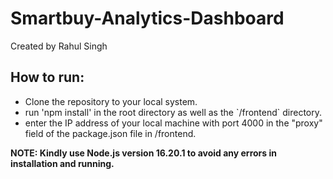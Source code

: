 # Smartbuy-Analytics-Dashboard

Created by Rahul Singh

## How to run:

<ul>
    <li>Clone the repository to your local system.</li>
    <li>run 'npm install' in the root directory as well as the `/frontend` directory.</li>
    <li>enter the IP address of your local machine with port 4000 in the "proxy" field of the package.json file in /frontend.</li>
</ul>

<b>NOTE: Kindly use Node.js version 16.20.1 to avoid any errors in installation and running.</b>
